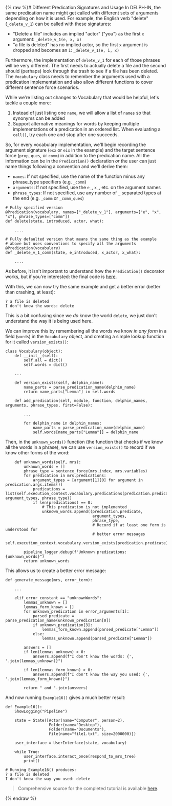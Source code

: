 {% raw %}# Different Predication Signatures and Usage
In DELPH-IN, the same predication name might get called with different sets of arguments depending on how it is used. For example, the English verb "delete" (`_delete_v_1`) can be called with these signatures:

- "Delete a file" includes an implied "actor" ("you") as the first `x` argument: `_delete_v_1(e, x, x)`
- "a file is deleted" has no implied actor, so the first `x` argument is dropped and becomes an `i`: `_delete_v_1(e, i, x)`

Furthermore, the implementation of `delete_v_1` for each of those phrases will be very different. The first needs to actually delete a file and the second should (perhaps) look through the trash to see if a file has been deleted. The `Vocabulary` class needs to remember the arguments used with a predication implementation and also allow different functions to cover different sentence force scenarios.

While we're listing out changes to Vocabulary that would be helpful, let's tackle a couple more: 
1. Instead of just listing one `name`, we will allow a list of `names` so that synonyms can be added
2. Support alternative meanings for words by keeping multiple implementations of a predication in an ordered list. When evaluating a `call()`, try each one and stop after one succeeds.

So, for every vocabulary implementation, we'll begin recording the argument signature (`exx` or `eix` in the example) and the target sentence force (`prop`, `ques`, or `comm`) in addition to the predication name. All the information can be in the `Predication()` declaration *or* the user can just name things following a convention and we'll derive them:
- `names`: If not specified, use the name of the function minus any phrase_type specifiers (e.g. `_comm`)
- `arguments`: If not specified, use the `e_`, `x_`, etc. on the argument names
- `phrase_types`: If not specified, use any number of `_` separated types at the end (e.g. `_comm` or `_comm_ques`)

```
# Fully specified version
@Predication(vocabulary, names=["_delete_v_1"], arguments=["e", "x", "x"], phrase_types=["comm"])
def delete(state, introduced, actor, what):
    
    ....

# Fully defaulted version that means the same thing as the example
# above but uses conventions to specify all the arguments
@Predication(vocabulary)
def _delete_v_1_comm(state, e_introduced, x_actor, x_what):
    
    ....
```

As before, it isn't important to understand how the `Predication()` decorator works, but if you're interested: the final code is [here](https://github.com/EricZinda/Perplexity/blob/main/perplexity/vocabulary.py).

With this, we can now try the same example and get a better error (better than crashing, at least):

```
? a file is deleted
I don't know the words: delete
```

This is a bit confusing since we *do* know the world `delete`, we just don't understand the way it is being used here. 

We can improve this by remembering all the words we know *in any form* in a field (`words`) in the `Vocabulary` object, and creating a simple lookup function for it called `version_exists()`:

```
class Vocabulary(object):
    def __init__(self):
        self.all = dict()
        self.words = dict()

    ...
    
    def version_exists(self, delphin_name):
        name_parts = parse_predication_name(delphin_name)
        return name_parts["Lemma"] in self.words

    def add_predication(self, module, function, delphin_names, arguments, phrase_types, first=False):
        
        ...
        
        for delphin_name in delphin_names:
            name_parts = parse_predication_name(delphin_name)
            self.words[name_parts["Lemma"]] = delphin_name

```

Then, in the `unknown_words()` function (the function that checks if we know all the words in a phrase), we can use `version_exists()` to record if we know other forms of the word:

```
    def unknown_words(self, mrs):
        unknown_words = []
        phrase_type = sentence_force(mrs.index, mrs.variables)
        for predication in mrs.predications:
            argument_types = [argument[1][0] for argument in predication.args.items()]
            predications = list(self.execution_context.vocabulary.predications(predication.predicate, argument_types, phrase_type))
            if len(predications) == 0:
                # This predication is not implemented
                unknown_words.append((predication.predicate,
                                      argument_types,
                                      phrase_type,
                                      # Record if at least one form is understood for
                                      # better error messages
                                      self.execution_context.vocabulary.version_exists(predication.predicate)))

        pipeline_logger.debug(f"Unknown predications: {unknown_words}")
        return unknown_words
```

This allows us to create a better error message:

```
def generate_message(mrs, error_term):
    
    ...
    
    elif error_constant == "unknownWords":
        lemmas_unknown = []
        lemmas_form_known = []
        for unknown_predication in error_arguments[1]:
            parsed_predicate = parse_predication_name(unknown_predication[0])
            if unknown_predication[3]:
                lemmas_form_known.append(parsed_predicate["Lemma"])
            else:
                lemmas_unknown.append(parsed_predicate["Lemma"])

        answers = []
        if len(lemmas_unknown) > 0:
            answers.append(f"I don't know the words: {', '.join(lemmas_unknown)}")

        if len(lemmas_form_known) > 0:
            answers.append(f"I don't know the way you used: {', '.join(lemmas_form_known)}")

        return " and ".join(answers)
```

And now running `Example16()` gives a much better result:

```
def Example16():
    ShowLogging("Pipeline")

    state = State([Actor(name="Computer", person=2),
                   Folder(name="Desktop"),
                   Folder(name="Documents"),
                   File(name="file1.txt", size=2000000)])

    user_interface = UserInterface(state, vocabulary)

    while True:
        user_interface.interact_once(respond_to_mrs_tree)
        print()
        
# Running Example16() produces:
? a file is deleted
I don't know the way you used: delete
```

> Comprehensive source for the completed tutorial is available [here](https://github.com/EricZinda/Perplexity).

<update date omitted for speed>{% endraw %}